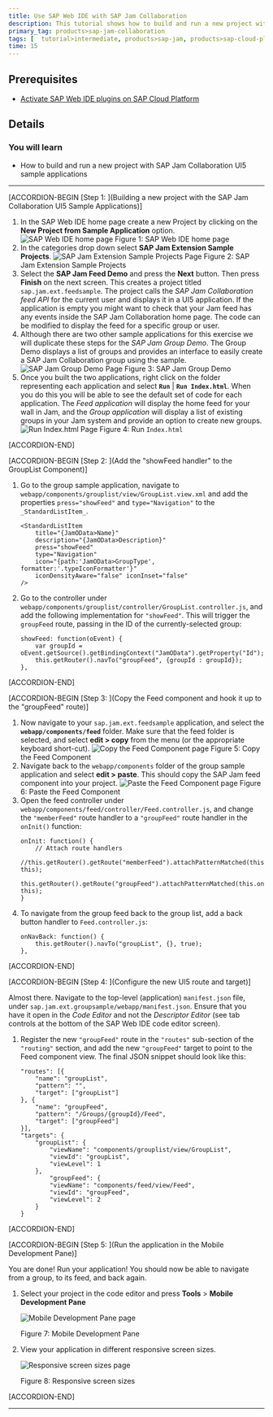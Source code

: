```yaml
---
title: Use SAP Web IDE with SAP Jam Collaboration
description: This tutorial shows how to build and run a new project with SAP Jam Collaboration UI5 sample applications.
primary_tag: products>sap-jam-collaboration
tags: [  tutorial>intermediate, products>sap-jam, products>sap-cloud-platform, topic>cloud ]
time: 15
---
```


## Prerequisites  
 - [Activate SAP Web IDE plugins on SAP Cloud Platform](https://developers.sap.com/tutorials/jam-cloud-webide-plugins-activate.html)

## Details
### You will learn  
  - How to build and run a new project with SAP Jam Collaboration UI5 sample applications


---


[ACCORDION-BEGIN [Step 1: ](Building a new project with the SAP Jam Collaboration UI5 Sample Applications)]

1. In the SAP Web IDE home page create a new Project by clicking on the **New Project from Sample Application** option.
![SAP Web IDE home page](loiod55d7009558e4d4eae66386625ca356a_HiRes.png)
    Figure 1: SAP Web IDE home page
2. In the categories drop down select **SAP Jam Extension Sample Projects**.
![SAP Jam Extension Sample Projects Page](loio7cd88452fa1e41d0b0695ece280b267d_HiRes.png)
    Figure 2: SAP Jam Extension Sample Projects
3. Select the **SAP Jam Feed Demo** and press the **Next** button. Then press **Finish** on the next screen. This creates a project titled `sap.jam.ext.feedsample`. The project calls the _SAP Jam Collaboration feed API_ for the current user and displays it in a UI5 application. If the application is empty you might want to check that your Jam feed has any events inside the SAP Jam Collaboration home page. The code can be modified to display the feed for a specific group or user.
4. Although there are two other sample applications for this exercise we will duplicate these steps for the _SAP Jam Group Demo_. The Group Demo displays a list of groups and provides an interface to easily create a SAP Jam Collaboration group using the sample.
![SAP Jam Group Demo Page](loio46bb9e22ac7a498eb95bf85dd44fdff6_HiRes.png)
    Figure 3: SAP Jam Group Demo
5. Once you built the two applications, right click on the folder representing each application and select **`Run`** | **`Run Index.html`**. When you do this you will be able to see the default set of code for each application. The _Feed application_ will display the home feed for your wall in Jam, and the _Group application_ will display a list of existing groups in your Jam system and provide an option to create new groups.
![Run Index.html Page](loiobc66d6c7d5f64e93918fa780dc7c1026_HiRes.png)
    Figure 4: Run `Index.html`


[ACCORDION-END]


[ACCORDION-BEGIN [Step 2: ](Add the "showFeed handler" to the GroupList Component)]

1.  Go to the group sample application, navigate to `webapp/components/grouplist/view/GroupList.view.xml` and add the properties `press="showFeed"` and `type="Navigation"` to the `_StandardListItem_`.
    ```
    <StandardListItem
        title="{JamOData>Name}"
        description="{JamOData>Description}"
        press="showFeed"
        type="Navigation"
        icon="{path:'JamOData>GroupType', formatter:'.typeIconFormatter'}"
        iconDensityAware="false" iconInset="false"
    />
    ```
2.  Go to the controller under `webapp/components/grouplist/controller/GroupList.controller.js`, and add the following implementation for `"showFeed"`. This will trigger the `groupFeed` route, passing in the ID of the currently-selected group:
    ```
    showFeed: function(oEvent) {
        var groupId = oEvent.getSource().getBindingContext("JamOData").getProperty("Id");
        this.getRouter().navTo("groupFeed", {groupId : groupId});
    },
    ```


[ACCORDION-END]


[ACCORDION-BEGIN [Step 3: ](Copy the Feed component and hook it up to the "groupFeed" route)]

1.  Now navigate to your `sap.jam.ext.feedsample` application, and select the **`webapp/components/feed`** folder. Make sure that the feed folder is selected, and select **edit > copy** from the menu (or the appropriate keyboard short-cut).
![Copy the Feed Component page](loiof58d33b44b634723a1629aded538ae56_HiRes.png)
    Figure 5: Copy the Feed Component
2.  Navigate back to the `webapp/components` folder of the group sample application and select **edit > paste**. This should copy the SAP Jam feed component into your project.
![Paste the Feed Component page](loio748ee8d7fb1442d4b7b00e4684005203_HiRes.png)
    Figure 6: Paste the Feed Component
3.  Open the feed controller under `webapp/components/feed/controller/Feed.controller.js`, and change the `"memberFeed"` route handler to a `"groupFeed"` route handler in the `onInit()` function:
    ```
    onInit: function() {
        // Attach route handlers
        //this.getRouter().getRoute("memberFeed").attachPatternMatched(this.onMemberFeedMatched, this);
        this.getRouter().getRoute("groupFeed").attachPatternMatched(this.onGroupFeedMatched, this);
    }
    ```
4.  To navigate from the group feed back to the group list, add a back button handler to `Feed.controller.js`:
    ```
    onNavBack: function() {
        this.getRouter().navTo("groupList", {}, true);
    },
    ```


[ACCORDION-END]


[ACCORDION-BEGIN [Step 4: ](Configure the new UI5 route and target)]

Almost there. Navigate to the top-level (application) `manifest.json` file, under `sap.jam.ext.groupsample/webapp/manifest.json`. Ensure that you have it open in the _Code Editor_ and not the _Descriptor Editor_ (see tab controls at the bottom of the SAP Web IDE code editor screen).

1.  Register the new `"groupFeed"` route in the `"routes"` sub-section of the `"routing"` section, and add the new `"groupFeed"` target to point to the Feed component view. The final JSON snippet should look like this:
    ```
    "routes": [{
        "name": "groupList",
        "pattern": "",
        "target": ["groupList"]
    }, {
        "name": "groupFeed",
        "pattern": "/Groups/{groupId}/Feed",
        "target": ["groupFeed"]
    }],
    "targets": {
        "groupList": {
            "viewName": "components/grouplist/view/GroupList",
            "viewId": "groupList",
            "viewLevel": 1
        },
            "groupFeed": {
            "viewName": "components/feed/view/Feed",
            "viewId": "groupFeed",
            "viewLevel": 2
        }
    }
    ```


[ACCORDION-END]


[ACCORDION-BEGIN [Step 5: ](Run the application in the Mobile Development Pane)]

You are done\! Run your application\! You should now be able to navigate from a group, to its feed, and back again.

1.  Select your project in the code editor and press **Tools** \> **Mobile Development Pane**

    ![Mobile Development Pane page](loio04abdf3b8c90447fb5ec329b68a69b6c_HiRes.png)

    Figure 7: Mobile Development Pane
2.  View your application in different responsive screen sizes.

    ![Responsive screen sizes page](loioc09ad1c6c7904258a9b0224d004056ac_HiRes.png)

    Figure 8: Responsive screen sizes


[ACCORDION-END]


---
